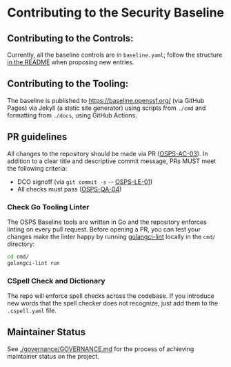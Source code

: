 # Contributing to the Security Baseline

## Contributing to the Controls:

Currently, all the baseline controls are in `baseline.yaml`; follow the structure
[in the README](./README.md#baseline-structure) when proposing new entries.

## Contributing to the Tooling:

The baseline is published to https://baseline.openssf.org/ (via GitHub Pages) via
Jekyll (a static site generator) using scripts from `./cmd` and formatting from
`./docs`, using GitHub Actions.

## PR guidelines

All changes to the repository should be made via PR
([OSPS-AC-03](https://baseline.openssf.org/#osps-ac-03)).  In addition to a clear
title and descriptive commit message, PRs MUST meet the following criteria:

* DCO signoff (via `git commit -s` -- [OSPS-LE-01](https://baseline.openssf.org/#osps-le-01))
* All checks must pass ([OSPS-QA-04](https://baseline.openssf.org/#osps-qa-04))

### Check Go Tooling Linter

The OSPS Baseline tools are written in Go and the repository enforces linting on
every pull request. Before opening a PR, you can test your changes make the linter
happy by running [golangci-lint](https://golangci-lint.run/) locally in
the `cmd/` directory:

```bash
cd cmd/
golangci-lint run
```

### CSpell Check and Dictionary

The repo will enforce spell checks across the codebase. If you introduce new words
that the spell checker does not recognize, just add them to the `.cspell.yaml` file.

## Maintainer Status

See [./governance/GOVERNANCE.md](./governance/GOVERNANCE.md#maintainer-status) for
the process of achieving maintainer status on the project.
